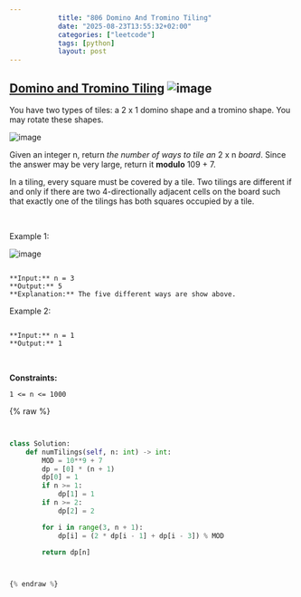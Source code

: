 ```yaml
---
            title: "806 Domino And Tromino Tiling"
            date: "2025-08-23T13:55:32+02:00"
            categories: ["leetcode"]
            tags: [python]
            layout: post
---
```

            
## [Domino and Tromino Tiling](https://leetcode.com/problems/domino-and-tromino-tiling) ![image](https://img.shields.io/badge/Difficulty-Medium-orange)

You have two types of tiles: a 2 x 1 domino shape and a tromino shape. You may rotate these shapes.

![image](https://assets.leetcode.com/uploads/2021/07/15/lc-domino.jpg)

Given an integer n, return *the number of ways to tile an* 2 x n *board*. Since the answer may be very large, return it **modulo** 109 + 7.

In a tiling, every square must be covered by a tile. Two tilings are different if and only if there are two 4-directionally adjacent cells on the board such that exactly one of the tilings has both squares occupied by a tile.

 

Example 1:

![image](https://assets.leetcode.com/uploads/2021/07/15/lc-domino1.jpg)
```

**Input:** n = 3
**Output:** 5
**Explanation:** The five different ways are show above.

```

Example 2:

```

**Input:** n = 1
**Output:** 1

```

 

**Constraints:**

	1 <= n <= 1000

{% raw %}


```python


class Solution:
    def numTilings(self, n: int) -> int:
        MOD = 10**9 + 7
        dp = [0] * (n + 1)
        dp[0] = 1
        if n >= 1:
            dp[1] = 1
        if n >= 2:
            dp[2] = 2

        for i in range(3, n + 1):
            dp[i] = (2 * dp[i - 1] + dp[i - 3]) % MOD

        return dp[n]



{% endraw %}
```
